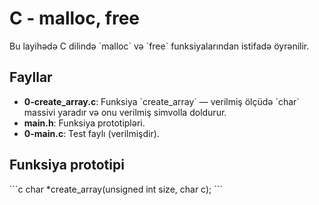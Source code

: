 # C - malloc, free

Bu layihədə C dilində \`malloc\` və \`free\` funksiyalarından istifadə öyrənilir.

## Fayllar
- **0-create_array.c**: Funksiya \`create_array\` — verilmiş ölçüdə \`char\` massivi yaradır və onu verilmiş simvolla doldurur.
- **main.h**: Funksiya prototipləri.
- **0-main.c**: Test faylı (verilmişdir).

## Funksiya prototipi
\`\`\`c
char *create_array(unsigned int size, char c);
\`\`\`
